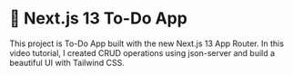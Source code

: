 # 📝 Next.js 13 To-Do App

This project is To-Do App built with the new Next.js 13 App Router. In this video tutorial, I created CRUD operations using json-server and build a beautiful UI with Tailwind CSS.
